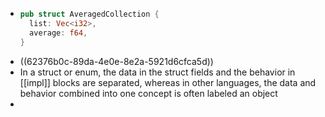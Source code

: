 - ```rust
  pub struct AveragedCollection { 
    list: Vec<i32>,    
    average: f64,
  }
  ```
- ((62376b0c-89da-4e0e-8e2a-5921d6cfca5d))
- In a struct or enum, the data in the struct fields and the behavior in [[impl]] blocks are separated, whereas in other languages, the data and behavior combined into one concept is often labeled an object
-